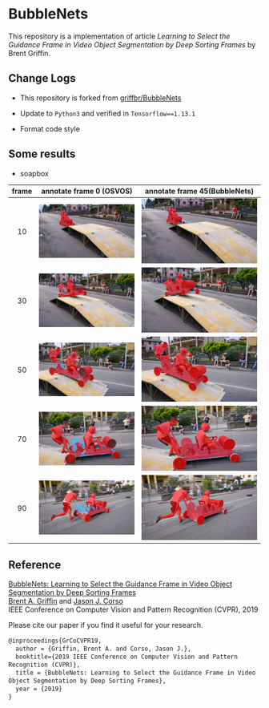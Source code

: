 # BubbleNets
This repository is a implementation of article *Learning to Select the Guidance Frame in Video Object Segmentation by Deep Sorting Frames* by Brent Griffin.

## Change Logs

* This repository is forked from [griffbr/BubbleNets](https://github.com/griffbr/BubbleNets)

* Update to `Python3` and verified in `Tensorflow==1.13.1`

* Format code style

## Some results 

* soapbox

| frame | annotate frame 0 (OSVOS) | annotate frame 45(BubbleNets) |
|:---:|:---:|:---:|
|10|![img](./images/00_10.png)|![img](./images/45_10.png)|
|30|![img](./images/00_30.png)|![img](./images/45_30.png)|
|50|![img](./images/00_50.png)|![img](./images/45_50.png)|
|70|![img](./images/00_70.png)|![img](./images/45_70.png)|
|90|![img](./images/00_90.png)|![img](./images/45_90.png)|


## Reference
[BubbleNets: Learning to Select the Guidance Frame in Video Object Segmentation by Deep Sorting Frames](http://arxiv.org/abs/1903.11779 "arXiv Paper")<br />
[Brent A. Griffin](https://www.griffb.com) and [Jason J. Corso](http://web.eecs.umich.edu/~jjcorso/)<br />
IEEE Conference on Computer Vision and Pattern Recognition (CVPR), 2019

Please cite our paper if you find it useful for your research.
```
@inproceedings{GrCoCVPR19,
  author = {Griffin, Brent A. and Corso, Jason J.},
  booktitle={2019 IEEE Conference on Computer Vision and Pattern Recognition (CVPR)},
  title = {BubbleNets: Learning to Select the Guidance Frame in Video Object Segmentation by Deep Sorting Frames},
  year = {2019}
}
```
